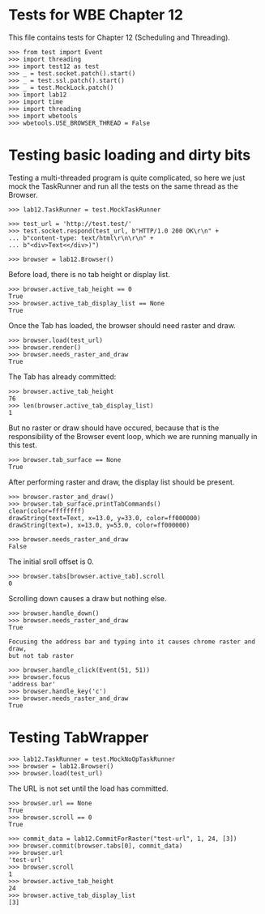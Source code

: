 Tests for WBE Chapter 12
========================

This file contains tests for Chapter 12 (Scheduling and Threading).

	>>> from test import Event
    >>> import threading
    >>> import test12 as test
    >>> _ = test.socket.patch().start()
    >>> _ = test.ssl.patch().start()
    >>> _ = test.MockLock.patch()
    >>> import lab12
    >>> import time
    >>> import threading
    >>> import wbetools
    >>> wbetools.USE_BROWSER_THREAD = False

Testing basic loading and dirty bits
====================================

Testing a multi-threaded program is quite complicated, so here we just mock
the TaskRunner and run all the tests on the same thread as the Browser.

	>>> lab12.TaskRunner = test.MockTaskRunner

    >>> test_url = 'http://test.test/'
    >>> test.socket.respond(test_url, b"HTTP/1.0 200 OK\r\n" +
    ... b"content-type: text/html\r\n\r\n" +
    ... b"<div>Text<</div>)")

    >>> browser = lab12.Browser()

Before load, there is no tab height or display list.

	>>> browser.active_tab_height == 0
	True
    >>> browser.active_tab_display_list == None
    True

Once the Tab has loaded, the browser should need raster and draw.

    >>> browser.load(test_url)
    >>> browser.render()
    >>> browser.needs_raster_and_draw
    True

The Tab has already committed:

	>>> browser.active_tab_height
	76
    >>> len(browser.active_tab_display_list)
    1

But no raster or draw should have occured, because that is the responsibility
of the Browser event loop, which we are running manually in this test.

    >>> browser.tab_surface == None
    True

After performing raster and draw, the display list should be present.

    >>> browser.raster_and_draw()
    >>> browser.tab_surface.printTabCommands()
    clear(color=ffffffff)
    drawString(text=Text, x=13.0, y=33.0, color=ff000000)
    drawString(text=), x=13.0, y=53.0, color=ff000000)

    >>> browser.needs_raster_and_draw
    False

The initial sroll offset is 0.

    >>> browser.tabs[browser.active_tab].scroll
    0

Scrolling down causes a draw but nothing else.

    >>> browser.handle_down()
    >>> browser.needs_raster_and_draw
    True

    Focusing the address bar and typing into it causes chrome raster and draw,
    but not tab raster

    >>> browser.handle_click(Event(51, 51))
    >>> browser.focus
    'address bar'
    >>> browser.handle_key('c')
    >>> browser.needs_raster_and_draw
    True

Testing TabWrapper
==================

	>>> lab12.TaskRunner = test.MockNoOpTaskRunner
    >>> browser = lab12.Browser()
    >>> browser.load(test_url)

 The URL is not set until the load has committed.

    >>> browser.url == None
    True
    >>> browser.scroll == 0
    True

    >>> commit_data = lab12.CommitForRaster("test-url", 1, 24, [3])
    >>> browser.commit(browser.tabs[0], commit_data)
    >>> browser.url
    'test-url'
    >>> browser.scroll
    1
    >>> browser.active_tab_height
    24
    >>> browser.active_tab_display_list
    [3]
